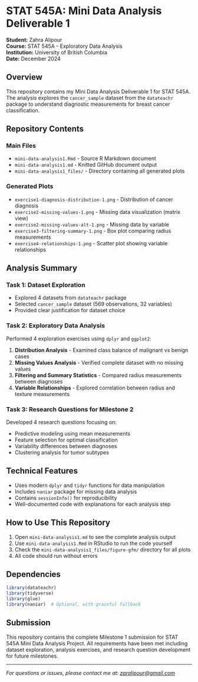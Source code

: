 # STAT 545A: Mini Data Analysis Deliverable 1

**Student:** Zahra Alipour  
**Course:** STAT 545A - Exploratory Data Analysis  
**Institution:** University of British Columbia  
**Date:** December 2024

## Overview

This repository contains my Mini Data Analysis Deliverable 1 for STAT 545A. The analysis explores the `cancer_sample` dataset from the `datateachr` package to understand diagnostic measurements for breast cancer classification.

## Repository Contents

### Main Files
- `mini-data-analysis1.Rmd` - Source R Markdown document
- `mini-data-analysis1.md` - Knitted GitHub document output
- `mini-data-analysis1_files/` - Directory containing all generated plots

### Generated Plots
- `exercise1-diagnosis-distribution-1.png` - Distribution of cancer diagnosis
- `exercise2-missing-values-1.png` - Missing data visualization (matrix view)
- `exercise2-missing-values-alt-1.png` - Missing data by variable
- `exercise3-filtering-summary-1.png` - Box plot comparing radius measurements
- `exercise4-relationships-1.png` - Scatter plot showing variable relationships

## Analysis Summary

### Task 1: Dataset Exploration
- Explored 4 datasets from `datateachr` package
- Selected `cancer_sample` dataset (569 observations, 32 variables)
- Provided clear justification for dataset choice

### Task 2: Exploratory Data Analysis
Performed 4 exploration exercises using `dplyr` and `ggplot2`:
1. **Distribution Analysis** - Examined class balance of malignant vs benign cases
2. **Missing Values Analysis** - Verified complete dataset with no missing values
3. **Filtering and Summary Statistics** - Compared radius measurements between diagnoses
4. **Variable Relationships** - Explored correlation between radius and texture measurements

### Task 3: Research Questions for Milestone 2
Developed 4 research questions focusing on:
- Predictive modeling using mean measurements
- Feature selection for optimal classification
- Variability differences between diagnoses
- Clustering analysis for tumor subtypes

## Technical Features

- Uses modern `dplyr` and `tidyr` functions for data manipulation
- Includes `naniar` package for missing data analysis
- Contains `sessionInfo()` for reproducibility
- Well-documented code with explanations for each analysis step

## How to Use This Repository

1. Open `mini-data-analysis1.md` to see the complete analysis output
2. Use `mini-data-analysis1.Rmd` in RStudio to run the code yourself
3. Check the `mini-data-analysis1_files/figure-gfm/` directory for all plots
4. All code should run without errors

## Dependencies

```r
library(datateachr)
library(tidyverse)
library(glue)
library(naniar)  # Optional, with graceful fallback
```

## Submission

This repository contains the complete Milestone 1 submission for STAT 545A Mini Data Analysis Project. All requirements have been met including dataset exploration, analysis exercises, and research question development for future milestones.

---

*For questions or issues, please contact me at: zaralipour@gmail.com*